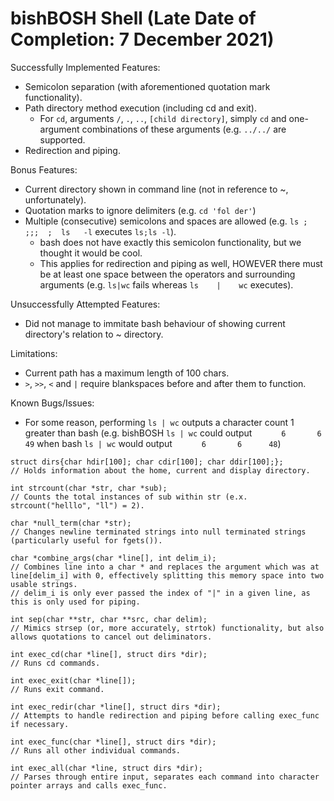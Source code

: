 # bishBOSH Shell (Late Date of Completion: 7 December 2021)
Successfully Implemented Features:
- Semicolon separation (with aforementioned quotation mark functionality).
- Path directory method execution (including cd and exit).
  - For `cd`, arguments `/`, `.`, `..`, `[child directory]`, simply `cd` and one-argument combinations of these arguments (e.g. `../../` are supported.
- Redirection and piping.

Bonus Features:
- Current directory shown in command line (not in reference to ~, unfortunately).
- Quotation marks to ignore delimiters (e.g. `cd 'fol der'`)
- Multiple (consecutive) semicolons and spaces are allowed (e.g. `ls ; ;;;  ;  ls   -l` executes `ls;ls -l`).
  - bash does not have exactly this semicolon functionality, but we thought it would be cool.
  - This applies for redirection and piping as well, HOWEVER there must be at least one space between the operators and surrounding arguments (e.g. `ls|wc` fails whereas `ls    |    wc` executes).

Unsuccessfully Attempted Features:
- Did not manage to immitate bash behaviour of showing current directory's relation to ~ directory.

Limitations:
- Current path has a maximum length of 100 chars.
- `>`, `>>`, `<` and `|` require blankspaces before and after them to function.

Known Bugs/Issues:
- For some reason, performing `ls | wc` outputs a character count 1 greater than bash (e.g. bishBOSH `ls | wc` could output `      6       6      49` when bash `ls | wc` would output `      6       6      48`) 

```
struct dirs{char hdir[100]; char cdir[100]; char ddir[100];};
// Holds information about the home, current and display directory.

int strcount(char *str, char *sub);
// Counts the total instances of sub within str (e.x. strcount("helllo", "ll") = 2).

char *null_term(char *str);
// Changes newline terminated strings into null terminated strings (particularly useful for fgets()).

char *combine_args(char *line[], int delim_i);
// Combines line into a char * and replaces the argument which was at line[delim_i] with 0, effectively splitting this memory space into two usable strings.
// delim_i is only ever passed the index of "|" in a given line, as this is only used for piping.

int sep(char **str, char **src, char delim);
// Mimics strsep (or, more accurately, strtok) functionality, but also allows quotations to cancel out deliminators.

int exec_cd(char *line[], struct dirs *dir);
// Runs cd commands.

int exec_exit(char *line[]);
// Runs exit command.

int exec_redir(char *line[], struct dirs *dir);
// Attempts to handle redirection and piping before calling exec_func if necessary.

int exec_func(char *line[], struct dirs *dir);
// Runs all other individual commands.

int exec_all(char *line, struct dirs *dir);
// Parses through entire input, separates each command into character pointer arrays and calls exec_func.
```
